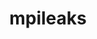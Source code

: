 ---
title: "mpileaks"
layout: cache
categories: [package, develop-2025-03-23]
meta: {"compilers": ["gcc@=11.4.0"], "num_specs": 1, "num_specs_by_stack": {"root": 1, "tutorial": 1}, "oss": ["ubuntu22.04"], "platforms": ["linux"], "stacks": ["root", "tutorial"], "targets": ["x86_64_v3"], "versions": ["1.0"]}
spec_details: [{"compiler": "gcc@=11.4.0", "hash": "ncm5qzvmpmc26j5dskxsjmtpgg4yhvnx", "os": "ubuntu22.04", "platform": "linux", "size": "-", "stacks": ["root", "tutorial"], "target": "x86_64_v3", "variants": ["build_system=autotools", "stackstart=0"], "versions": ["1.0"]}]
---